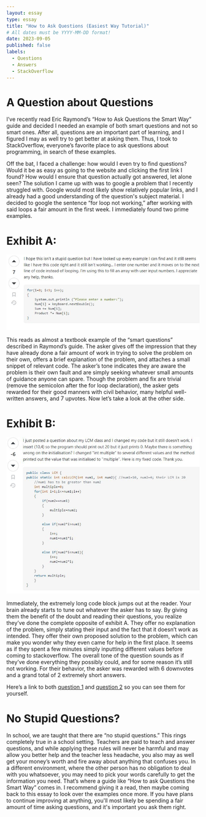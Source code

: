 ```yaml
---
layout: essay
type: essay
title: "How to Ask Questions (Easiest Way Tutorial)"
# All dates must be YYYY-MM-DD format!
date: 2023-09-05
published: false
labels:
  - Questions
  - Answers
  - StackOverflow
---
```

# A Question about Questions

I’ve recently read Eric Raymond’s “How to Ask Questions the Smart Way” guide and decided I needed an example of both smart questions and not so smart ones. After all, questions are an important part of learning, and I figured I may as well try to get better at asking them. Thus, I took to StackOverflow, everyone’s favorite place to ask questions about programming, in search of these examples.

Off the bat, I faced a challenge: how would I even try to find questions? Would it be as easy as going to the website and clicking the first link I found? How would I ensure that question actually got answered, let alone seen? The solution I came up with was to google a problem that I recently struggled with. Google would most likely show relatively popular links, and I already had a good understanding of the question's subject material. I decided to google the sentence “for loop not working,” after working with said loops a fair amount in the first week. I immediately found two prime examples.

# Exhibit A:

![The first example question.](../img/ExhibitA.JPG)

This reads as almost a textbook example of the “smart questions” described in Raymond’s guide. The asker gives off the impression that they have already done a fair amount of work in trying to solve the problem on their own, offers a brief explanation of the problem, and attaches a small snippet of relevant code. The asker’s tone indicates they are aware the problem is their own fault and are simply seeking whatever small amounts of guidance anyone can spare. Though the problem and fix are trivial (remove the semicolon after the for loop declaration), the asker gets rewarded for their good manners with civil behavior, many helpful well-written answers, and 7 upvotes. Now let’s take a look at the other side.  


# Exhibit B:

![The second example question.](../img/ExhibitB.JPG)

Immediately, the extremely long code block jumps out at the reader. Your brain already starts to tune out whatever the asker has to say. By giving them the benefit of the doubt and reading their questions, you realize they’ve done the complete opposite of exhibit A. They offer no explanation of the problem, simply stating their input and the fact that it doesn’t work as intended. They offer their own proposed solution to the problem, which can make you wonder why they even came for help in the first place. It seems as if they spent a few minutes simply inputting different values before coming to stackoverflow. The overall tone of the question sounds as if they’ve done everything they possibly could, and for some reason it’s still not working. For their behavior, the asker was rewarded with 6 downvotes and a grand total of 2 extremely short answers.


Here’s a link to both [question 1](https://stackoverflow.com/questions/4574020/java-for-loop-not-working) and [question 2](https://stackoverflow.com/questions/20559670/for-loop-doesnt-work) so you can see them for yourself. 

# No Stupid Questions?

In school, we are taught that there are “no stupid questions.” This rings completely true in a school setting. Teachers are paid to teach and answer questions, and while applying these rules will never be harmful and may allow you better help and the teacher less headache, you also may as well get your money’s worth and fire away about anything that confuses you. In a different environment, where the other person has no obligation to deal with you whatsoever, you may need to pick your words carefully to get the information you need. That’s where a guide like “How to ask Questions the Smart Way” comes in. I recommend giving it a read, then maybe coming back to this essay to look over the examples once more. If you have plans to continue improving at anything, you'll most likely be spending a fair amount of time asking questions, and it's important you ask them right.  



